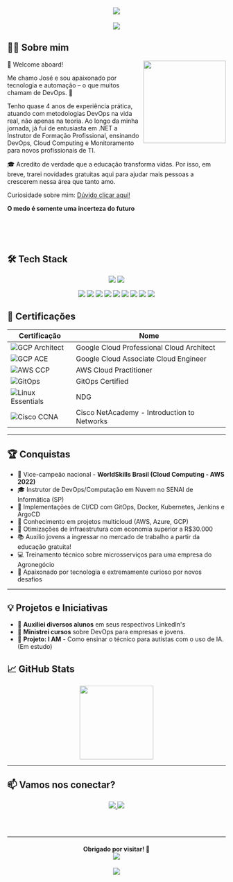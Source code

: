 <h1 align="center">
  <img src="https://capsule-render.vercel.app/api?type=waving&color=0:808080,100:FFFFFF&height=180&section=header&text=José%20Silva%20🚀&fontSize=40&fontColor=ffffff" />
</h1>

<p align="center">
  <img src="https://readme-typing-svg.herokuapp.com?font=Fira+Code&pause=1000&color=808080&background=0D1117&center=true&vCenter=true&width=435&lines=DevOps+Engineer+%7C+IT+Instructor;%F0%9F%92%BB%F0%9F%96%A5%F0%9F%93%B1%E2%8C%9A%EF%B8%8F%F0%9F%93%A1" />
</p>


## 👨‍💻 Sobre mim

<img align="right" height="190" src="https://i.pinimg.com/originals/35/34/68/353468fdf034fe02525a2a7b68082868.gif" />

👋 Welcome aboard!

Me chamo José e sou apaixonado por tecnologia e automação – o que muitos chamam de DevOps. 🚀

Tenho quase 4 anos de experiência prática, atuando com metodologias DevOps na vida real, não apenas na teoria. Ao longo da minha jornada, já fui de entusiasta em .NET a Instrutor de Formação Profissional, ensinando DevOps, Cloud Computing e Monitoramento para novos profissionais de TI.

🎓 Acredito de verdade que a educação transforma vidas.
Por isso, em breve, trarei novidades gratuitas aqui para ajudar mais pessoas a crescerem nessa área que tanto amo.

Curiosidade sobre mim: 
[Dúvido clicar aqui!](https://www.youtube.com/watch?v=NG_LcVRFqUg&list=LL&index=541)

**O medo é somente uma incerteza do futuro**

<br><br><br>

## 🛠️ Tech Stack



<p align="center">
  <img src="https://skillicons.dev/icons?i=jenkins,bitbucket,linux,bash,gcp,github,aws,mysql,docker,terraform,kubernetes,vscode,windows,prometheus,grafana" />
  <img src="https://skillicons.dev/icons?i=git,nginx,flask,python,azure,ansible,postman"/>
</p>
<p align="center">
        <img src="https://img.shields.io/badge/Jira-0052CC?style=for-the-badge&logo=Jira&logoColor=whit">
        <img src="https://img.shields.io/badge/Slack-4A154B?style=for-the-badge&logo=slack&logoColor=white">
        <img src="https://img.shields.io/badge/Argo%20CD-1e0b3e?style=for-the-badge&logo=argo&logoColor=#d16044">
        <img src="https://img.shields.io/badge/Vagrant-1868F2?style=for-the-badge&logo=Vagrant&logoColor=white">
        <img src="https://img.shields.io/badge/Google_Play-414141?style=for-the-badge&logo=google-play&logoColor=white">
        <img src="https://img.shields.io/badge/Snyk-4C4A73?style=for-the-badge&logo=snyk&logoColor=white">
        <img src="https://img.shields.io/badge/Oracle-F80000?style=for-the-badge&logo=oracle&logoColor=black">
        <img src="https://img.shields.io/badge/Azure_DevOps-0078D7?style=for-the-badge&logo=azure-devops&logoColor=white">
        <img src="https://img.shields.io/badge/Sonarqube-5190cf?style=for-the-badge&logo=sonarqube&logoColor=white">
</p>



## 🏅 Certificações

| Certificação | Nome |
|--------------|----------|
| ![GCP Architect](https://img.shields.io/badge/-Professional%20Cloud%20Architect-4285F4?logo=googlecloud&logoColor=white&style=flat) | Google Cloud Professional Cloud Architect |
| ![GCP ACE](https://img.shields.io/badge/-Associate%20Cloud%20Engineer-34A853?logo=googlecloud&logoColor=white&style=flat) | Google Cloud Associate Cloud Engineer |
| ![AWS CCP](https://img.shields.io/badge/-AWS%20Cloud%20Practitioner-FF9900?logo=amazonaws&logoColor=white&style=flat) | AWS Cloud Practitioner |
| ![GitOps](https://img.shields.io/badge/-GitOps%20Certified-blue?logo=argo&style=flat) | GitOps Certified |
| ![Linux Essentials](https://img.shields.io/badge/-Linux%20Essentials-2C2255?logo=linuxfoundation&logoColor=white&style=flat) | NDG |
| ![Cisco CCNA](https://img.shields.io/badge/-Cisco%20CCNA%20ITN-1D63ED?logo=cisco&logoColor=white&style=flat) | Cisco NetAcademy - Introduction to Networks  |

---

## 🏆 Conquistas

- 🥈 Vice-campeão nacional - **WorldSkills Brasil (Cloud Computing - AWS 2022)**
- 🎓 Instrutor de DevOps/Computação em Nuvem no SENAI de Informática (SP)
- 🚀 Implementações de CI/CD com GitOps, Docker, Kubernetes, Jenkins e ArgoCD
- 🧠 Conhecimento em projetos multicloud (AWS, Azure, GCP)
- 💸 Otimizações de infraestrutura com economia superior a R$30.000
- 📚 Auxilio jovens a ingressar no mercado de trabalho a partir da educação gratuita!
- 💻 Treinamento técnico sobre microsserviços para uma empresa do Agronegócio
- 💾 Apaixonado por tecnologia e extremamente curioso por novos desafios

---

## 💡 Projetos e Iniciativas

- 📘 **Auxiliei diversos alunos** em seus respectivos LinkedIn's
- 📰 **Ministrei cursos** sobre DevOps para empresas e jovens.
- 📖 **Projeto: I AM** - Como ensinar o técnico para autistas com o uso de IA. (Em estudo)

## 📈 GitHub Stats

<p align="center">
  <img src="https://github-readme-stats.vercel.app/api/top-langs/?username=cl0uD-C1SC0&theme=dracula&show_icons=true&hide_border=false&layout=compact" height="170"/>
</p>

---

## 📫 Vamos nos conectar?

<p align="center">
  <a href="https://www.linkedin.com/in/jgsiqueiraa/">
    <img src="https://img.shields.io/badge/-LinkedIn-0A66C2?logo=linkedin&logoColor=white&style=for-the-badge" />
  </a>
  <a href="https://github.com/cl0uD-C1SC0">
    <img src="https://img.shields.io/badge/-GitHub-181717?logo=github&logoColor=white&style=for-the-badge" />
  </a>
</p>

<br><br>

---

<h4 align="center">
   Obrigado por visitar! 🚀
   <div>
    <img src="https://komarev.com/ghpvc/?username=cl0uD-C1SC0">
   </div>
</h4>

<p align="center">
  <img src="https://capsule-render.vercel.app/api?type=waving&color=0:808080,100:FFFFFF&height=100&section=footer" />
</p>
